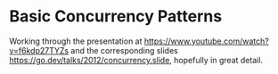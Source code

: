 # Basic Concurrency Patterns
Working through the presentation at https://www.youtube.com/watch?v=f6kdp27TYZs and the corresponding slides https://go.dev/talks/2012/concurrency.slide, hopefully in great detail.

